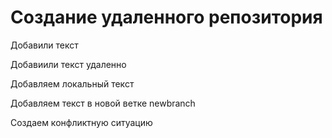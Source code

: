 # Создание удаленного репозитория

Добавили текст

Добавиили текст удаленно

Добавляем локальный текст

Добавляем текст в новой ветке newbranch

Создаем конфликтную ситуацию
